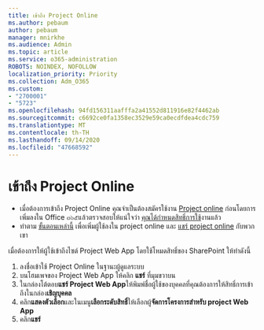 ```yaml
---
title: เข้าถึง Project Online
ms.author: pebaum
author: pebaum
manager: mnirkhe
ms.audience: Admin
ms.topic: article
ms.service: o365-administration
ROBOTS: NOINDEX, NOFOLLOW
localization_priority: Priority
ms.collection: Adm_O365
ms.custom:
- "2700001"
- "5723"
ms.openlocfilehash: 94fd156311aafffa2a41552d811916e82f4462ab
ms.sourcegitcommit: c6692ce0fa1358ec3529e59ca0ecdfdea4cdc759
ms.translationtype: MT
ms.contentlocale: th-TH
ms.lasthandoff: 09/14/2020
ms.locfileid: "47668592"
---
```

# <a name="access-project-online"></a>เข้าถึง Project Online

- เมื่อต้องการเข้าถึง Project Online คุณจำเป็นต้องสมัครใช้งาน [Project online](https://docs.microsoft.com/ProjectOnline/get-started-with-project-online) ก่อนโดยการเพิ่มลงใน Office ๓๖๕แล้วตรวจสอบให้แน่ใจว่า [คุณได้กำหนดสิทธิ์การใช้](https://docs.microsoft.com/ProjectOnline/step-1-sign-up-for-project-online#next-make-sure-you-can-get-in)งานแล้ว
- ทำตาม [ขั้นตอนเหล่านี้](https://docs.microsoft.com/ProjectOnline/step-2-add-people-to-project-online) เพื่อเพิ่มผู้ใช้ลงใน project online และ [แชร์ project online](https://docs.microsoft.com/ProjectOnline/step-2-add-people-to-project-online#4-finally-share-project-online-with-the-people-you-added) กับพวกเขา

เมื่อต้องการให้ผู้ใช้เข้าถึงไซต์ Project Web App โดยใช้โหมดสิทธิ์ของ SharePoint ให้ทำดังนี้

1. ลงชื่อเข้าใช้ Project Online ในฐานะผู้ดูแลระบบ
2. บนโฮมเพจของ Project Web App ให้คลิก **แชร์** ที่มุมขวาบน
3. ในกล่องโต้ตอบ**แชร์ Project Web App**ให้พิมพ์ชื่อผู้ใช้ของบุคคลที่คุณต้องการให้สิทธิ์การเข้าถึงในกล่อง**เชิญบุคคล**
4. คลิก**แสดงตัวเลือก**และในเมนู**เลือกระดับสิทธิ์**ให้เลือกผู้**จัดการโครงการสำหรับ project Web App**
5. คลิก**แชร์**
